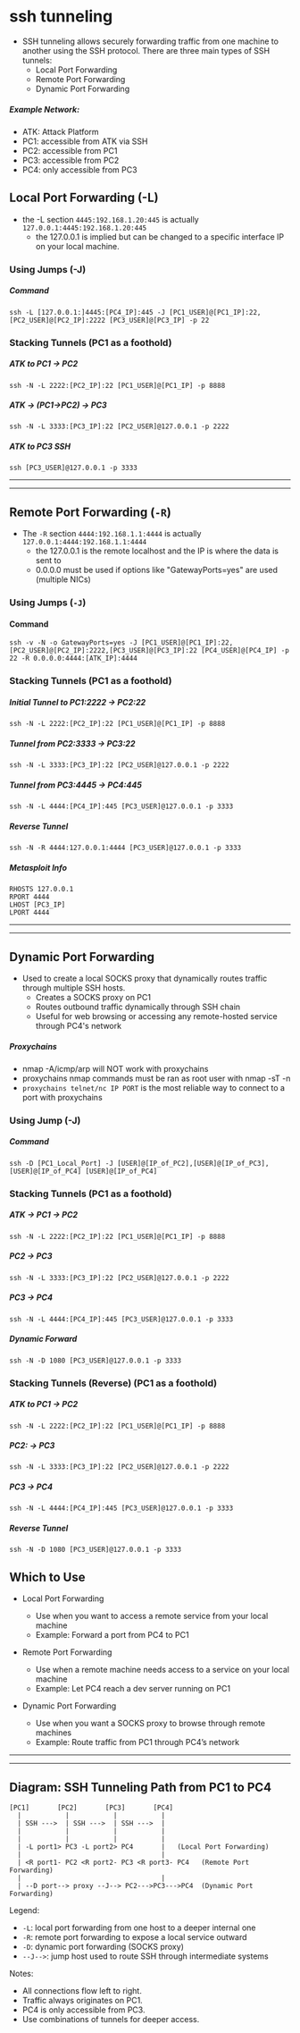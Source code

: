 # ssh tunneling
- SSH tunneling allows securely forwarding traffic from one machine to another using the SSH protocol. There are three main types of SSH tunnels:
	- Local Port Forwarding  
	- Remote Port Forwarding  
	- Dynamic Port Forwarding  

##### Example Network:
- ATK: Attack Platform
- PC1: accessible from ATK via SSH   
- PC2: accessible from PC1 
- PC3: accessible from PC2  
- PC4: only accessible from PC3  

## Local Port Forwarding (-L)
- the -L section `4445:192.168.1.20:445` is actually `127.0.0.1:4445:192.168.1.20:445`
	- the 127.0.0.1 is implied but can be changed to a specific interface IP on your local machine.

### Using Jumps (-J)
##### Command

```
ssh -L [127.0.0.1:]4445:[PC4_IP]:445 -J [PC1_USER]@[PC1_IP]:22,[PC2_USER]@[PC2_IP]:2222 [PC3_USER]@[PC3_IP] -p 22
```

### Stacking Tunnels (PC1 as a foothold)

##### ATK to PC1 -> PC2
```
ssh -N -L 2222:[PC2_IP]:22 [PC1_USER]@[PC1_IP] -p 8888
```
##### ATK -> (PC1->PC2) -> PC3
```
ssh -N -L 3333:[PC3_IP]:22 [PC2_USER]@127.0.0.1 -p 2222
```
##### ATK to PC3 SSH
```
ssh [PC3_USER]@127.0.0.1 -p 3333 
```


---
---


## Remote Port Forwarding (`-R`)
- The `-R` section `4444:192.168.1.1:4444` is actually `127.0.0.1:4444:192.168.1.1:4444` 
	- the 127.0.0.1 is the remote localhost and the IP is where the data is sent to
	- 0.0.0.0 must be used if options like "GatewayPorts=yes" are used (multiple NICs)

### Using Jumps (`-J`)
#### Command
```
ssh -v -N -o GatewayPorts=yes -J [PC1_USER]@[PC1_IP]:22,[PC2_USER]@[PC2_IP]:2222,[PC3_USER]@[PC3_IP]:22 [PC4_USER]@[PC4_IP] -p 22 -R 0.0.0.0:4444:[ATK_IP]:4444
```

### Stacking Tunnels (PC1 as a foothold)
##### Initial Tunnel to PC1:2222 -> PC2:22
```
ssh -N -L 2222:[PC2_IP]:22 [PC1_USER]@[PC1_IP] -p 8888
```
##### Tunnel from PC2:3333 -> PC3:22
```
ssh -N -L 3333:[PC3_IP]:22 [PC2_USER]@127.0.0.1 -p 2222
```
##### Tunnel from PC3:4445 -> PC4:445
```
ssh -N -L 4444:[PC4_IP]:445 [PC3_USER]@127.0.0.1 -p 3333
```

##### Reverse Tunnel
```
ssh -N -R 4444:127.0.0.1:4444 [PC3_USER]@127.0.0.1 -p 3333
```

##### Metasploit Info
```
RHOSTS 127.0.0.1
RPORT 4444
LHOST [PC3_IP]
LPORT 4444
```


---
---


## Dynamic Port Forwarding
- Used to create a local SOCKS proxy that dynamically routes traffic through multiple SSH hosts.
	- Creates a SOCKS proxy on PC1  
	- Routes outbound traffic dynamically through SSH chain  
	- Useful for web browsing or accessing any remote-hosted service through PC4's network 
##### Proxychains
- nmap -A/icmp/arp will NOT work with proxychains
- proxychains nmap commands must be ran as root user with nmap -sT -n
- `proxychains telnet/nc IP PORT` is the most reliable way to connect to a port with proxychains
### Using Jump (-J)
##### Command
```
ssh -D [PC1_Local_Port] -J [USER]@[IP_of_PC2],[USER]@[IP_of_PC3],[USER]@[IP_of_PC4] [USER]@[IP_of_PC4]
```

### Stacking Tunnels (PC1 as a foothold)

##### ATK -> PC1 -> PC2
```
ssh -N -L 2222:[PC2_IP]:22 [PC1_USER]@[PC1_IP] -p 8888
```
##### PC2 -> PC3
```
ssh -N -L 3333:[PC3_IP]:22 [PC2_USER]@127.0.0.1 -p 2222
```
##### PC3 -> PC4
```
ssh -N -L 4444:[PC4_IP]:445 [PC3_USER]@127.0.0.1 -p 3333
```

##### Dynamic Forward
```
ssh -N -D 1080 [PC3_USER]@127.0.0.1 -p 3333
```


### Stacking Tunnels (Reverse) (PC1 as a foothold)

##### ATK to PC1 -> PC2
```
ssh -N -L 2222:[PC2_IP]:22 [PC1_USER]@[PC1_IP] -p 8888
```
##### PC2: -> PC3
```
ssh -N -L 3333:[PC3_IP]:22 [PC2_USER]@127.0.0.1 -p 2222
```
##### PC3 -> PC4
```
ssh -N -L 4444:[PC4_IP]:445 [PC3_USER]@127.0.0.1 -p 3333
```

##### Reverse Tunnel
```
ssh -N -D 1080 [PC3_USER]@127.0.0.1 -p 3333
```
## Which to Use

- Local Port Forwarding  
	- Use when you want to access a remote service from your local machine  
	- Example: Forward a port from PC4 to PC1  

- Remote Port Forwarding  
	- Use when a remote machine needs access to a service on your local machine  
	- Example: Let PC4 reach a dev server running on PC1  

- Dynamic Port Forwarding  
	- Use when you want a SOCKS proxy to browse through remote machines  
	- Example: Route traffic from PC1 through PC4’s network  


---
---


## Diagram: SSH Tunneling Path from PC1 to PC4

```
[PC1]       [PC2]       [PC3]       [PC4]
  |           |           |           |
  | SSH --->  | SSH --->  | SSH --->  |
  |           |           |           |
  |           |           |           |
  | -L port1> PC3 -L port2> PC4       |   (Local Port Forwarding)
  |                                   |
  | <R port1- PC2 <R port2- PC3 <R port3- PC4   (Remote Port Forwarding)
  |                                   |
  | --D port--> proxy --J--> PC2--->PC3--->PC4  (Dynamic Port Forwarding)
```

Legend:
- `-L`: local port forwarding from one host to a deeper internal one
- `-R`: remote port forwarding to expose a local service outward
- `-D`: dynamic port forwarding (SOCKS proxy)
- `--J-->`: jump host used to route SSH through intermediate systems

Notes:
- All connections flow left to right.
- Traffic always originates on PC1.
- PC4 is only accessible from PC3.
- Use combinations of tunnels for deeper access.
